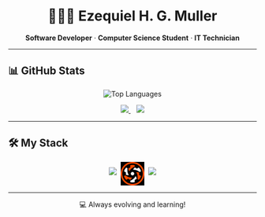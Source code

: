<h1 align="center">👨🏻‍💻 Ezequiel H. G. Muller</h1>
<p align="center">
  <strong>Software Developer</strong> · <strong>Computer Science Student</strong> · <strong>IT Technician</strong>
</p>

---

## 📊 GitHub Stats

<p align="center">
  <img src="https://github-readme-stats.vercel.app/api/top-langs/?username=ezequielmuller&layout=compact&theme=dark&hide_border=true&langs_count=8" alt="Top Languages" />
</p>

<p align="center">
  <a href="https://www.instagram.com/ezequielmuller__" target="_blank">
    <img src="https://img.shields.io/badge/INSTAGRAM-E4405F?style=for-the-badge&logo=instagram&logoColor=white" />
  </a>
  &nbsp;&nbsp;
  <a href="https://www.linkedin.com/in/ezequielhgmuller/" target="_blank">
    <img src="https://img.shields.io/badge/LINKEDIN-0077B5?style=for-the-badge&logo=linkedin&logoColor=white" />
  </a>
</p>

---

## 🛠 My Stack

<p align="center">
  <img src="https://skillicons.dev/icons?i=vscode,git,html,css,tailwindcss,js,ts,vue&theme=dark" />
  <img src="https://raw.githubusercontent.com/devicons/devicon/master/icons/quasar/quasar-original.svg" alt="Quasar" width="48" height="48" style="margin: 0 4px; vertical-align: middle; filter: invert(1);" />
  <img src="https://skillicons.dev/icons?i=nuxt,java,github&theme=dark" />
</p>

---

<p align="center">
💻 Always evolving and learning!
</p>
